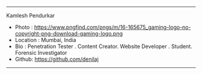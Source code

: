 ***
Kamlesh Pendurkar	
- Photo : https://www.pngfind.com/pngs/m/16-165675_gaming-logo-no-copyright-png-download-gaming-logo.png
- Location : Mumbai, India
- Bio : Penetration Tester . Content Creator. Website Developer . Student. Forensic Investigator
- Github: https://github.com/denilaj
***
